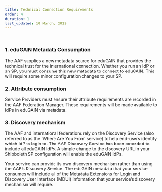 ```yaml
---
title: Technical Connection Requirements
order: 4
duration: 1
last_updated: 10 March, 2025
---
```

<br>

### 1. eduGAIN Metadata Consumption

The AAF supplies a new metadata source for eduGAIN that provides the technical trust for the international connection. Whether you run an IdP or an SP, you must consume this new metadata to connect to eduGAIN. This will require some minor configuration changes to your SP.

### 2. Attribute consumption

Service Providers must ensure their attribute requirements are recorded in the AAF Federation Manager. These requirements will be made available to IdPs in eduGAIN via metadata.

### 3. Discovery mechanism

The AAF and international federations rely on the Discovery Service (also referred to as the ‘Where Are You From’ service) to help end-users identify which IdP to login to. The AAF Discovery Service has been extended to include all eduGAIN IdPs. A simple change to the discovery URL in your Shibboleth SP configuration will enable the eduGAIN IdPs.

Your service can provide its own discovery mechanism rather than using the AAF’s Discovery Service. The eduGAIN metadata that your service consumes will include all of the Metadata Extensions for Login and Discovery User Interface (MDUI) information that your service’s discovery mechanism will require.

